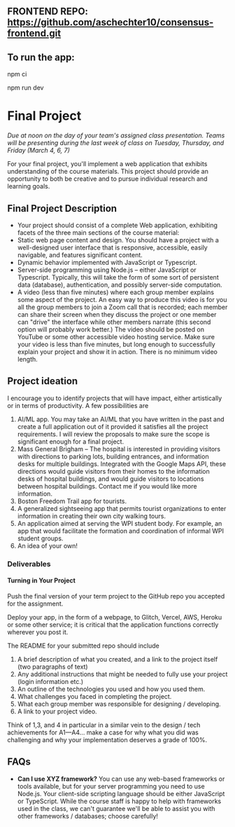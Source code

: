 ## FRONTEND REPO: https://github.com/aschechter10/consensus-frontend.git

## To run the app:

npm ci

npm run dev

# Final Project

_Due at noon on the day of your team's assigned class presentation. Teams will be presenting
during the last week of class on Tuesday, Thursday, and Friday (March 4, 6, 7)_

For your final project, you'll implement a web application that exhibits understanding of the course materials.
This project should provide an opportunity to both be creative and to pursue individual research and learning goals.

## Final Project Description

- Your project should consist of a complete Web application, exhibiting facets of the three main sections of the course material:
- Static web page content and design. You should have a project with a well-designed user interface that is responsive, accessible, easily navigable, and features significant content.
- Dynamic behavior implemented with JavaScript or Typescript.
- Server-side programming using Node.js – either JavaScript or Typescript. Typically, this will take the form of some sort of persistent data (database), authentication, and possibly server-side computation.
- A video (less than five minutes) where each group member explains some aspect of the project. An easy way to produce this video is for you all the group members to join a Zoom call that is recorded; each member can share their screen when they discuss the project or one member can "drive" the interface while other members narrate (this second option will probably work better.) The video should be posted on YouTube or some other accessible video hosting service. Make sure your video is less than five minutes, but long enough to successfully explain your project and show it in action. There is no minimum video length.

## Project ideation

I encourage you to identify projects that will have impact, either artistically or in terms of productivity. A few possibilities are

1. AI/ML app. You may take an AI/ML that you have written in the past and create a full application out of it provided it satisfies all the project requirements. I will review the proposals to make sure the scope is significant enough for a final project.
2. Mass General Brigham – The hospital is interested in providing visitors with directions to parking lots, building entrances, and information desks for multiple buildings. Integrated with the Google Maps API, these directions would guide visitors from their homes to the information desks of hospital buildings, and would guide visitors to locations between hospital buildings. Contact me if you would like more information.
3. Boston Freedom Trail app for tourists.
4. A generalized sightseeing app that permits tourist organizations to enter information in creating their own city walking tours.
5. An application aimed at serving the WPI student body. For example, an app that would facilitate the formation and coordination of informal WPI student groups.
6. An idea of your own!

### Deliverables

#### Turning in Your Project

Push the final version of your term project to the GitHub repo you accepted for the assignment.

Deploy your app, in the form of a webpage, to Glitch, Vercel, AWS, Heroku or some other service; it is critical that the application functions correctly wherever you post it.

The README for your submitted repo should include

1. A brief description of what you created, and a link to the project itself (two paragraphs of text)
2. Any additional instructions that might be needed to fully use your project (login information etc.)
3. An outline of the technologies you used and how you used them.
4. What challenges you faced in completing the project.
5. What each group member was responsible for designing / developing.
6. A link to your project video.

Think of 1,3, and 4 in particular in a similar vein to the design / tech achievements for A1—A4… make a case for why what you did was challenging and why your implementation deserves a grade of 100%.

## FAQs

- **Can I use XYZ framework?** You can use any web-based frameworks or tools available, but for your server programming you need to use Node.js. Your client-side scripting language should be either JavaScript or TypeScript. While the course staff is happy to help with frameworks used in the class, we can't guarantee we'll be able to assist you with other frameworks / databases; choose carefully!
